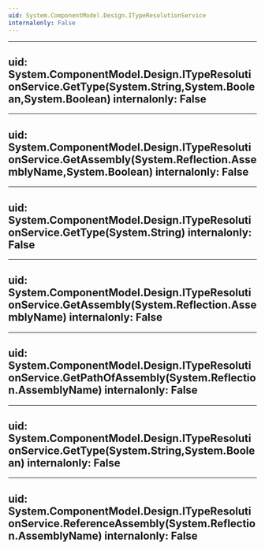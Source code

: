 ```yaml
---
uid: System.ComponentModel.Design.ITypeResolutionService
internalonly: False
---
```


---
uid: System.ComponentModel.Design.ITypeResolutionService.GetType(System.String,System.Boolean,System.Boolean)
internalonly: False
---

---
uid: System.ComponentModel.Design.ITypeResolutionService.GetAssembly(System.Reflection.AssemblyName,System.Boolean)
internalonly: False
---

---
uid: System.ComponentModel.Design.ITypeResolutionService.GetType(System.String)
internalonly: False
---

---
uid: System.ComponentModel.Design.ITypeResolutionService.GetAssembly(System.Reflection.AssemblyName)
internalonly: False
---

---
uid: System.ComponentModel.Design.ITypeResolutionService.GetPathOfAssembly(System.Reflection.AssemblyName)
internalonly: False
---

---
uid: System.ComponentModel.Design.ITypeResolutionService.GetType(System.String,System.Boolean)
internalonly: False
---

---
uid: System.ComponentModel.Design.ITypeResolutionService.ReferenceAssembly(System.Reflection.AssemblyName)
internalonly: False
---
